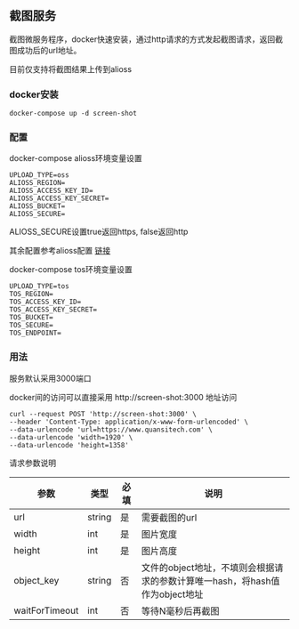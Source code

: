 ## 截图服务

截图微服务程序，docker快速安装，通过http请求的方式发起截图请求，返回截图成功后的url地址。

目前仅支持将截图结果上传到alioss



### docker安装

```docker
docker-compose up -d screen-shot
```



### 配置

docker-compose alioss环境变量设置

```shell
UPLOAD_TYPE=oss
ALIOSS_REGION=
ALIOSS_ACCESS_KEY_ID=
ALIOSS_ACCESS_KEY_SECRET=
ALIOSS_BUCKET=
ALIOSS_SECURE=
```

ALIOSS_SECURE设置true返回https, false返回http

其余配置参考alioss配置 [链接](https://github.com/ali-sdk/ali-oss#node-usage)

docker-compose tos环境变量设置

```shell
UPLOAD_TYPE=tos
TOS_REGION=
TOS_ACCESS_KEY_ID=
TOS_ACCESS_KEY_SECRET=
TOS_BUCKET=
TOS_SECURE=
TOS_ENDPOINT=
```


### 用法

服务默认采用3000端口

docker间的访问可以直接采用 http://screen-shot:3000 地址访问

```shell
curl --request POST 'http://screen-shot:3000' \
--header 'Content-Type: application/x-www-form-urlencoded' \
--data-urlencode 'url=https://www.quansitech.com' \
--data-urlencode 'width=1920' \
--data-urlencode 'height=1358'
```

请求参数说明

| 参数                | 类型     | 必填  | 说明                                                   |
| ----------------- | ------ | --- | ---------------------------------------------------- |
| url               | string | 是   | 需要截图的url                                             |
| width             | int    | 是   | 图片宽度                                                 |
| height            | int    | 是   | 图片高度                                                 |
| object_key        | string | 否   | 文件的object地址，不填则会根据请求的参数计算唯一hash，将hash值作为object地址 |
| waitForTimeout    | int    | 否   | 等待N毫秒后再截图                                         |



